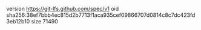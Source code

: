 version https://git-lfs.github.com/spec/v1
oid sha256:38ef7bbb4ec815d2b7713f1aca935cef09866707d0814c8c7dc423fd3eb12b10
size 71490
